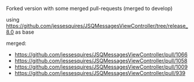 Forked version with some merged pull-requests (merged to develop)

using https://github.com/jessesquires/JSQMessagesViewController/tree/release_8.0 as base

merged:
* https://github.com/jessesquires/JSQMessagesViewController/pull/1066
* https://github.com/jessesquires/JSQMessagesViewController/pull/1058
* https://github.com/jessesquires/JSQMessagesViewController/pull/1009
* https://github.com/jessesquires/JSQMessagesViewController/pull/939
